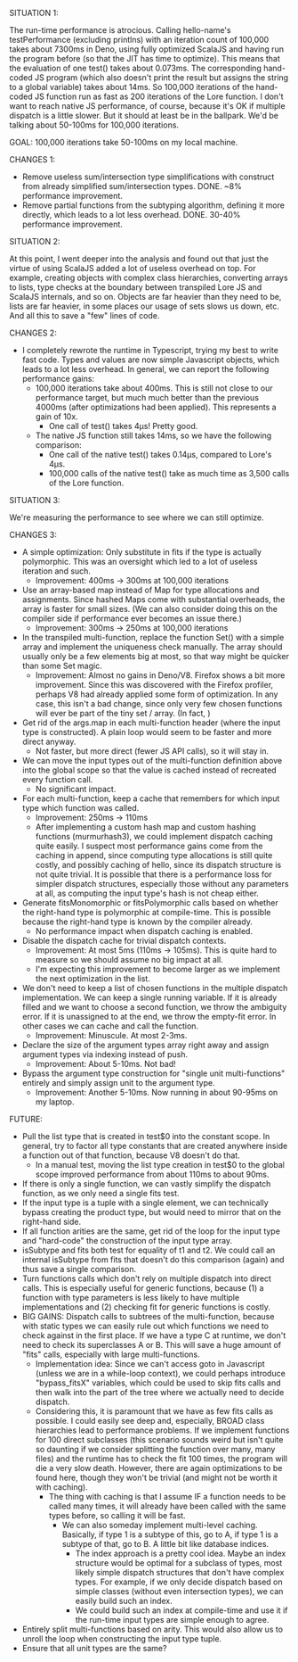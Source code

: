 SITUATION 1:

The run-time performance is atrocious. Calling hello-name's testPerformance (excluding printlns) with an iteration count 
of 100,000 takes about 7300ms in Deno, using fully optimized ScalaJS and having run the program before (so that the JIT has 
time to optimize). This means that the evaluation of one test() takes about 0.073ms. The corresponding hand-coded JS 
program (which also doesn't print the result but assigns the string to a global variable) takes about 14ms. So 100,000 
iterations of the hand-coded JS function run as fast as 200 iterations of the Lore function. I don't want to reach 
native JS performance, of course, because it's OK if multiple dispatch is a little slower. But it should at least be 
in the ballpark. We'd be talking about 50-100ms for 100,000 iterations. 

GOAL: 100,000 iterations take 50-100ms on my local machine.

CHANGES 1:

- Remove useless sum/intersection type simplifications with construct from already simplified sum/intersection types.
  DONE. ~8% performance improvement.
- Remove partial functions from the subtyping algorithm, defining it more directly, which leads to a lot less overhead.
  DONE. 30-40% performance improvement.
  
  
  
SITUATION 2:

At this point, I went deeper into the analysis and found out that just the virtue of using ScalaJS added a lot of 
useless overhead on top. For example, creating objects with complex class hierarchies, converting arrays to lists,
type checks at the boundary between transpiled Lore JS and ScalaJS internals, and so on. Objects are far heavier
than they need to be, lists are far heavier, in some places our usage of sets slows us down, etc. And all this to
save a "few" lines of code.

CHANGES 2:

- I completely rewrote the runtime in Typescript, trying my best to write fast code. Types and values are now simple
  Javascript objects, which leads to a lot less overhead. In general, we can report the following performance gains:
  - 100,000 iterations take about 400ms. This is still not close to our performance target, but much much better than
    the previous 4000ms (after optimizations had been applied). This represents a gain of 10x.
    - One call of test() takes 4µs! Pretty good.
  - The native JS function still takes 14ms, so we have the following comparison:
    - One call of the native test() takes 0.14µs, compared to Lore's 4µs.
    - 100,000 calls of the native test() take as much time as 3,500 calls of the Lore function.



SITUATION 3:

We're measuring the performance to see where we can still optimize.

CHANGES 3:

- A simple optimization: Only substitute in fits if the type is actually polymorphic. This was an oversight which led
  to a lot of useless iteration and such.
  - Improvement: 400ms -> 300ms at 100,000 iterations
- Use an array-based map instead of Map for type allocations and assignments. Since hashed Maps come with substantial
  overheads, the array is faster for small sizes. (We can also consider doing this on the compiler side if performance
  ever becomes an issue there.) 
  - Improvement: 300ms -> 250ms at 100,000 iterations 
- In the transpiled multi-function, replace the function Set() with a simple array and implement the uniqueness check
  manually. The array should usually only be a few elements big at most, so that way might be quicker than some Set
  magic.
  - Improvement: Almost no gains in Deno/V8. Firefox shows a bit more improvement. Since this was discovered with the 
    Firefox profiler, perhaps V8 had already applied some form of optimization. In any case, this isn't a bad change,
    since only very few chosen functions will ever be part of the tiny set / array. (In fact, )
- Get rid of the args.map in each multi-function header (where the input type is constructed). A plain loop would seem
  to be faster and more direct anyway.
  - Not faster, but more direct (fewer JS API calls), so it will stay in.
- We can move the input types out of the multi-function definition above into the global scope so that the 
  value is cached instead of recreated every function call.
  - No significant impact.
- For each multi-function, keep a cache that remembers for which input type which function was called.
  - Improvement: 250ms -> 110ms
  - After implementing a custom hash map and custom hashing functions (murmurhash3), we could implement dispatch 
    caching quite easily. I suspect most performance gains come from the caching in append, since computing type 
    allocations is still quite costly, and possibly caching of hello, since its dispatch structure is not quite 
    trivial. It is possible that there is a performance loss for simpler dispatch structures, especially those 
    without any parameters at all, as computing the input type's hash is not cheap either.
- Generate fitsMonomorphic or fitsPolymorphic calls based on whether the right-hand type is polymorphic at compile-time. 
  This is possible because the right-hand type is known by the compiler already.
  - No performance impact when dispatch caching is enabled.
- Disable the dispatch cache for trivial dispatch contexts.
  - Improvement: At most 5ms (110ms -> 105ms). This is quite hard to measure so we should assume no big impact at all.
  - I'm expecting this improvement to become larger as we implement the next optimization in the list. 
- We don't need to keep a list of chosen functions in the multiple dispatch implementation. We can keep a single running
  variable. If it is already filled and we want to choose a second function, we throw the ambiguity error. If it is 
  unassigned to at the end, we throw the empty-fit error. In other cases we can cache and call the function.
  - Improvement: Minuscule. At most 2-3ms.
- Declare the size of the argument types array right away and assign argument types via indexing instead of push.
  - Improvement: About 5-10ms. Not bad!
- Bypass the argument type construction for "single unit multi-functions" entirely and simply assign unit
  to the argument type.  
  - Improvement: Another 5-10ms. Now running in about 90-95ms on my laptop.



FUTURE:
- Pull the list type that is created in test$0 into the constant scope. In general, try to factor all type constants
  that are created anywhere inside a function out of that function, because V8 doesn't do that.
  - In a manual test, moving the list type creation in test$0 to the global scope improved performance from about 110ms 
    to about 90ms.
- If there is only a single function, we can vastly simplify the dispatch function, as we only need a single fits test.
- If the input type is a tuple with a single element, we can technically bypass creating the product type, but would
  need to mirror that on the right-hand side.
- If all function arities are the same, get rid of the loop for the input type and "hard-code" the construction of the
  input type array.
- isSubtype and fits both test for equality of t1 and t2. We could call an internal isSubtype from fits that doesn't do
  this comparison (again) and thus save a single comparison.
- Turn functions calls which don't rely on multiple dispatch into direct calls. This is especially useful for generic 
  functions, because (1) a function with type parameters is less likely to have multiple implementations and (2) checking 
  fit for generic functions is costly.
- BIG GAINS: Dispatch calls to subtrees of the multi-function, because with static types we can easily rule
  out which functions we need to check against in the first place. If we have a type C at runtime, we don't need to
  check its superclasses A or B. This will save a huge amount of "fits" calls, especially with large multi-functions.
  - Implementation idea: Since we can't access goto in Javascript (unless we are in a while-loop context), we could 
    perhaps introduce "bypass_fitsX" variables, which could be used to skip fits calls and then walk into the part
    of the tree where we actually need to decide dispatch. 
  - Considering this, it is paramount that we have as few fits calls as possible. I could easily see deep and, 
    especially, BROAD class hierarchies lead to performance problems. If we implement functions for 100 direct 
    subclasses (this scenario sounds weird but isn't quite so daunting if we consider splitting the function over
    many, many files) and the runtime has to check the fit 100 times, the program will die a very slow death. However, 
    there are again optimizations to be found here, though they won't be trivial (and might not be worth it with 
    caching).
    - The thing with caching is that I assume IF a function needs to be called many times, it will already have been
      called with the same types before, so calling it will be fast. 
      - We can also someday implement multi-level caching. Basically, if type 1 is a subtype of this, go to A, if type 
        1 is a subtype of that, go to B. A little bit like database indices.
        - The index approach is a pretty cool idea. Maybe an index structure would be optimal for a subclass of types,
          most likely simple dispatch structures that don't have complex types. For example, if we only decide dispatch
          based on simple classes (without even intersection types), we can easily build such an index. 
        - We could build such an index at compile-time and use it if the run-time input types are simple enough to 
          agree.
- Entirely split multi-functions based on arity. This would also allow us to unroll the loop when constructing the
  input type tuple.
- Ensure that all unit types are the same? 
